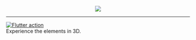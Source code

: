 <center><img src="https://res.cloudinary.com/vigneshshettyin/image/upload/v1625403028/xnraa6xphz5gadyv9zkw.png"></center>
<hr>

[![Flutter action](https://github.com/data-charya/Elemental/actions/workflows/flutter.yml/badge.svg?branch=master)](https://github.com/data-charya/Elemental/actions/workflows/flutter.yml)
<br>
Experience the elements in 3D.


